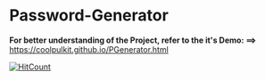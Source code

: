 # Password-Generator

<b>For better understanding of the Project, refer to the it's Demo: ==></b> https://coolpulkit.github.io/PGenerator.html

[![HitCount](http://hits.dwyl.com/coolpulkit/Password-Generator.svg)](http://hits.dwyl.com/coolpulkit/Password-Generator)
